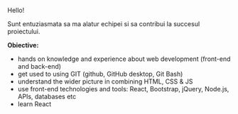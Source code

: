 Hello! 

Sunt entuziasmata sa ma alatur echipei si sa contribui la succesul proiectului. 

**Obiective:**
- hands on knowledge and experience about web development (front-end and back-end)
- get used to using GIT (github, GitHub desktop, Git Bash)
- understand the wider picture in combining HTML, CSS & JS
- use front-end technologies and tools: React, Bootstrap, jQuery, Node.js, APIs, databases etc
- learn React